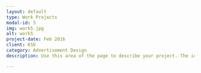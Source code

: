 ```yaml
---
layout: default
type: Work Projects
modal-id: 5
img: work5.jpg
alt: work5
project-date: Feb 2016
client: KSD
category: Advertisement Design
description: Use this area of the page to describe your project. The icon above is part of a free icon set by <a href="https://sellfy.com/p/8Q9P/jV3VZ/">Flat Icons</a>. On their website, you can download their free set with 16 icons, or you can purchase the entire set with 146 icons for only $12!

---
```


